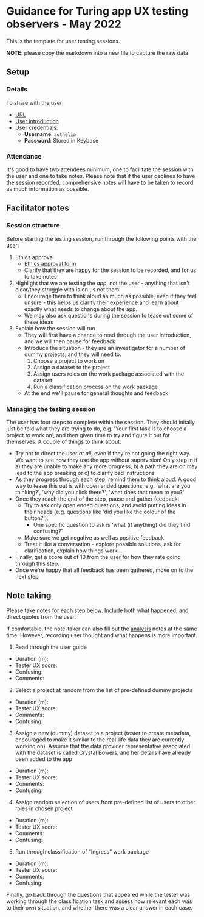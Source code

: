 # Guidance for Turing app UX testing observers - May 2022

This is the template for user testing sessions.

**NOTE**: please copy the markdown into a new file to capture the raw data


## Setup

### Details
To share with the user:
* [URL](https://dca.dsgroupdev.co.uk/)
* [User introduction](https://hackmd.io/CZ07HWEISQ6kx2lyiVesRA?view)
* User credentials:
    * **Username**: `authelia`
    * **Password**: Stored in Keybase

### Attendance
It's good to have two attendees minimum, one to facilitate the session with the user and one to take notes. Please note that if the user declines to have the session recorded, comprehensive notes will have to be taken to record as much information as possible.

    
## Facilitator notes

### Session structure

Before starting the testing session, run through the following points with the user:

1. Ethics approval
    * [Ethics approval form](https://hackmd.io/bBcyMwPsT3qj_uHkwro72A?both)
    * Clarify that they are happy for the session to be recorded, and for us to take notes
2. Highlight that we are testing the *app*, not the user - anything that isn't clear/they struggle with is on us not them!
    * Encourage them to think aloud as much as possible, even if they feel unsure - this helps us clarify their experience and learn about exactly what needs to change about the app. 
    * We may also ask questions during the session to tease out some of these ideas
3. Explain how the session will run
    * They will first have a chance to read through the user introduction, and we will then pause for feedback
    * Introduce the situation - they are an investigator for a number of dummy projects, and they will need to:
        1. Choose a project to work on
        2. Assign a dataset to the project
        3. Assign users roles on the work package associated with the dataset
        4. Run a classification process on the work package
    * At the end we'll pause for general thoughts and feedback

### Managing the testing session

The user has four steps to complete within the session. They should initally just be told what they are trying to do, e.g. 'Your first task is to choose a project to work on', and then given time to try and figure it out for themselves. A couple of things to think about:

* Try not to direct the user _at all_, even if they're not going the right way. We want to see how they use the app without supervision! Only step in if a) they are unable to make any more progress, b) a path they are on may lead to the app breaking or c) to clarify bad instructions
* As they progress through each step, remind them to think aloud. A good way to tease this out is with open ended questions, e.g. 'what are you thinking?', 'why did you click there?', 'what does that mean to you?'
* Once they reach the end of the step, pause and gather feedback.
    * Try to ask only open ended questions, and avoid putting ideas in their heads (e.g. questions like 'did you like the colour of the button?').
        * One specific question to ask is 'what (if anything) did they find confusing?'
    * Make sure we get negative as well as positive feedback
    * Treat it like a conversation - explore possible solutions, ask for clarification, explain how things work...
* Finally, get a score out of 10 from the user for how they rate going through this step.
* Once we're happy that all feedback has been gathered, move on to the next step

## Note taking

Please take notes for each step below. Include both what happened, and direct quotes from the user. 

If comfortable, the note-taker can also fill out the [analysis](analysis_template.md) notes at the same time. However, recording user thought and what happens is more important.

1. Read through the user guide
 * Duration (m):
 * Tester UX score:
 * Confusing:
 * Comments:

2. Select a project at random from the list of pre-defined dummy projects
  * Duration (m):
  * Tester UX score:
  * Comments:
  * Confusing:

3. Assign a new (dummy) dataset to a project (tester to create metadata, encouraged to make it similar to the real-life data they are currently working on). Assume that the data provider representative associated with the dataset is called Crystal Bowers, and her details have already been added to the app
  * Duration (m):
  * Tester UX score:
  * Comments: 
  * Confusing:
  
4. Assign random selection of users from pre-defined list of users to other roles in chosen project
  * Duration (m):
  * Tester UX score:
  * Comments:
  * Confusing:

5. Run through classification of “Ingress” work package
  * Duration (m):
  * Tester UX score:
  * Comments:
  * Confusing: 

Finally, go back through the questions that appeared while the tester was working through the classification task and assess how relevant each was to their own situation, and whether there was a clear answer in each case.

